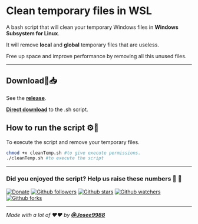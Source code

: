 # **Clean temporary files in WSL**

A bash script that will clean your temporary Windows files in **Windows Subsystem for Linux**.

It will remove **local** and **global** temporary files that are useless.

Free up space and improve performance by removing all this unused files.

---

## **Download**💎📥

See the **[release](https://github.com/Josee9988/WSL-cleanTemp/releases/tag/1.0)**.

**[Direct download](https://github.com/Josee9988/WSL-cleanTemp/releases/download/1.0/cleanTemp.sh)** to the .sh script.

## **How to run the script** ⚙️🔩

To execute the script and remove your temporary files.

``` bash
chmod +x cleanTemp.sh #to give execute permissions.
./cleanTemp.sh #to execute the script
```

---

### Did you enjoyed the script? Help us raise these numbers 🥰 🎉

[![Donate](https://img.shields.io/badge/Donate-Patreon-green.svg)](https://www.patreon.com/bePatron?u=22162331)
[![Github followers](https://img.shields.io/github/followers/Josee9988?style=social)](#languages-primarily-tested)
[![Github stars](https://img.shields.io/github/stars/Josee9988/WSL-cleanTemp.svg?style=social)](#languages-primarily-tested)
[![Github watchers](https://img.shields.io/github/watchers/Josee9988/WSL-cleanTemp.svg?style=social)](#languages-primarily-tested)
[![Github forks](https://img.shields.io/github/forks/Josee9988/WSL-cleanTemp?style=social)](#languages-primarily-tested)

---

*Made with a lot of ❤️❤️ by **[@Josee9988](https://github.com/Josee9988)***
